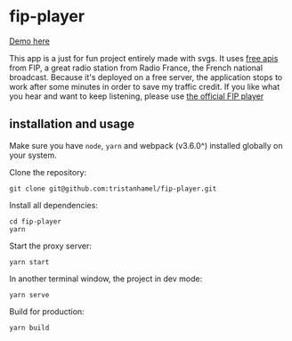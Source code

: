 # fip-player

[Demo here](https://fip-player.herokuapp.com/)

This app is a just for fun project entirely made with svgs. 
It uses [free apis](http://www.fipradio.fr/comment-ecouter-fip) from FIP, a great radio station from Radio France, the French national broadcast. 
Because it's deployed on a free server, the application stops to work after some minutes in order to save my traffic credit. 
If you like what you hear and want to keep listening, please use [the official FIP player](http://www.fipradio.fr/player)

## installation and usage
Make sure you have `node`, `yarn` and webpack (v3.6.0^) installed globally on your system.

Clone the repository:
```
git clone git@github.com:tristanhamel/fip-player.git
```

Install all dependencies:
```
cd fip-player
yarn
```

Start the proxy server:
```
yarn start
```

In another terminal window, the project in dev mode:
```
yarn serve
```

Build for production:
```
yarn build
```
